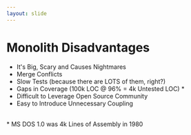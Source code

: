 ```yaml
---
layout: slide
---
```


# Monolith Disadvantages

* It's Big, Scary and Causes Nightmares
* Merge Conflicts
* Slow Tests (because there are LOTS of them, right?)
* Gaps in Coverage (100k LOC @ 96% = 4k Untested LOC) \*
* Difficult to Leverage Open Source Community
* Easy to Introduce Unnecessary Coupling

&nbsp;<br />
\* MS DOS 1.0 was 4k Lines of Assembly in 1980